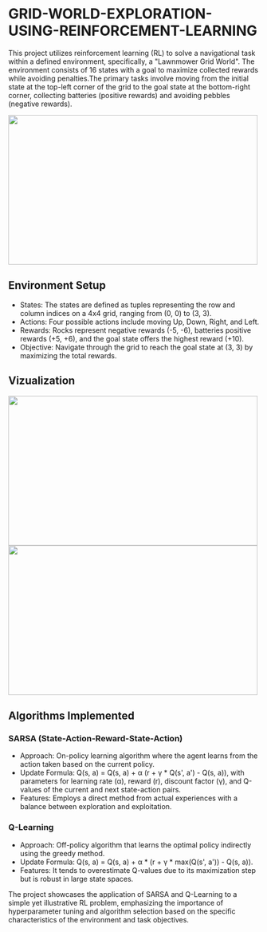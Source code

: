 # GRID-WORLD-EXPLORATION-USING-REINFORCEMENT-LEARNING

This project utilizes reinforcement learning (RL) to solve a navigational task within a defined environment, specifically, a "Lawnmower Grid World". The environment consists of 16 states with a goal to maximize collected rewards while avoiding penalties.The primary tasks involve moving from the initial state at the top-left corner of the grid to the goal state at the bottom-right corner, collecting batteries (positive rewards) and avoiding pebbles (negative rewards).

<img src="https://github.com/lokesh97jain/GRID-WORLD-EXPLORATION-USING-REINFORCEMENT-LEARNING/assets/44944748/e28881a3-14f3-4bdd-bf49-3e2c4a9a95bf" width="500" height="300">

## Environment Setup
- States: The states are defined as tuples representing the row and column indices on a 4x4 grid, ranging from (0, 0) to (3, 3).
- Actions: Four possible actions include moving Up, Down, Right, and Left.
- Rewards: Rocks represent negative rewards (-5, -6), batteries positive rewards (+5, +6), and the goal state offers the highest reward (+10).
- Objective: Navigate through the grid to reach the goal state at (3, 3) by maximizing the total rewards.


## Vizualization

<img src="https://github.com/lokesh97jain/GRID-WORLD-EXPLORATION-USING-REINFORCEMENT-LEARNING/assets/44944748/0c9807c2-844e-4169-aa53-a26925b38fa3" width="500" height="300">

<img src="https://github.com/lokesh97jain/GRID-WORLD-EXPLORATION-USING-REINFORCEMENT-LEARNING/assets/44944748/912526f6-521e-43e2-bbf6-0e8e30cac7b9" width="500" height="300">


## Algorithms Implemented
### SARSA (State-Action-Reward-State-Action)
- Approach: On-policy learning algorithm where the agent learns from the action taken based on the current policy.
- Update Formula: Q(s, a) = Q(s, a) + α (r + γ * Q(s', a') - Q(s, a)), with parameters for learning rate (α), reward (r), discount factor (γ), and Q-values of the current and next state-action pairs.
- Features: Employs a direct method from actual experiences with a balance between exploration and exploitation.

### Q-Learning
- Approach: Off-policy algorithm that learns the optimal policy indirectly using the greedy method.
- Update Formula: Q(s, a) = Q(s, a) + α * (r + γ * max(Q(s', a')) - Q(s, a)).
- Features: It tends to overestimate Q-values due to its maximization step but is robust in large state spaces.

The project showcases the application of SARSA and Q-Learning to a simple yet illustrative RL problem, emphasizing the importance of hyperparameter tuning and algorithm selection based on the specific characteristics of the environment and task objectives.
